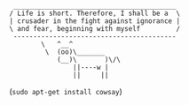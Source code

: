 ```
 _________________________________________
/ Life is short. Therefore, I shall be a  \
| crusader in the fight against ignorance |
\ and fear, beginning with myself         /
 -----------------------------------------
        \   ^__^
         \  (oo)\_______
            (__)\       )\/\
                ||----w |
                ||     ||
```
(`sudo apt-get install cowsay`)

<!--
**jmarq/jmarq** is a ✨ _special_ ✨ repository because its `README.md` (this file) appears on your GitHub profile.

Here are some ideas to get you started:

- 🔭 I’m currently working on ...
- 🌱 I’m currently learning ...
- 👯 I’m looking to collaborate on ...
- 🤔 I’m looking for help with ...
- 💬 Ask me about ...
- 📫 How to reach me: ...
- 😄 Pronouns: ...
- ⚡ Fun fact: ...
-->
